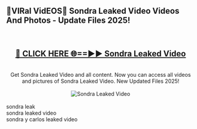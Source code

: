 <h2>🔴VIRal VidEOS🔴 Sondra Leaked Video Videos And Photos - Update Files 2025!</h2>
<br>
<div align="center">
<h2><a href="https://virallinks.top/odZfE0" rel="nofollow">🔴 CLICK HERE 🌐==►► Sondra Leaked Video</a></h2>
<br>
Get Sondra Leaked Video and all content. Now you can access all videos and pictures of Sondra Leaked Video. New Updated Files 2025!
<br>
<br>
<a href="https://virallinks.top/odZfE0" rel="nofollow" data-target="animated-image.originalLink"><img src="https://i.imgur.com/dJHk4Zq.gif)" alt="Sondra Leaked Video" style="max-width: 100%; display: inline-block;" data-target="animated-image.originalImage"></a>
</div>
<br>
sondra leak<br>
sondra leaked video<br>
sondra y carlos leaked video